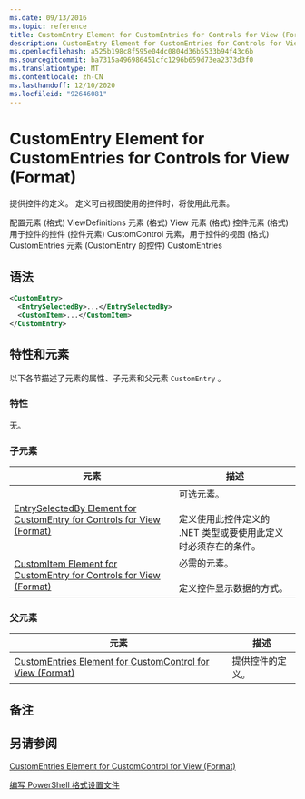```yaml
---
ms.date: 09/13/2016
ms.topic: reference
title: CustomEntry Element for CustomEntries for Controls for View (Format)
description: CustomEntry Element for CustomEntries for Controls for View (Format)
ms.openlocfilehash: a525b198c8f595e04dc0804d36b5533b94f43c6b
ms.sourcegitcommit: ba7315a496986451cfc1296b659d73ea2373d3f0
ms.translationtype: MT
ms.contentlocale: zh-CN
ms.lasthandoff: 12/10/2020
ms.locfileid: "92646081"
---
```

# <a name="customentry-element-for-customentries-for-controls-for-view-format"></a>CustomEntry Element for CustomEntries for Controls for View (Format)

提供控件的定义。 定义可由视图使用的控件时，将使用此元素。

配置元素 (格式) ViewDefinitions 元素 (格式) View 元素 (格式) 控件元素 (格式) 用于控件的控件 (控件元素) CustomControl 元素，用于控件的视图 (格式) CustomEntries 元素 (CustomEntry 的控件) CustomEntries

## <a name="syntax"></a>语法

```xml
<CustomEntry>
  <EntrySelectedBy>...</EntrySelectedBy>
  <CustomItem>...</CustomItem>
</CustomEntry>
```

## <a name="attributes-and-elements"></a>特性和元素

以下各节描述了元素的属性、子元素和父元素 `CustomEntry` 。

### <a name="attributes"></a>特性

无。

### <a name="child-elements"></a>子元素

|元素|描述|
|-------------|-----------------|
|[EntrySelectedBy Element for CustomEntry for Controls for View (Format)](./entryselectedby-element-for-customentry-for-controls-for-view-format.md)|可选元素。<br /><br /> 定义使用此控件定义的 .NET 类型或要使用此定义时必须存在的条件。|
|[CustomItem Element for CustomEntry for Controls for View (Format)](./customitem-element-for-customentry-for-controls-for-view-format.md)|必需的元素。<br /><br /> 定义控件显示数据的方式。|

### <a name="parent-elements"></a>父元素

|元素|描述|
|-------------|-----------------|
|[CustomEntries Element for CustomControl for View (Format)](./customentries-element-for-customcontrol-for-view-format.md)|提供控件的定义。|

## <a name="remarks"></a>备注

## <a name="see-also"></a>另请参阅

[CustomEntries Element for CustomControl for View (Format)](./customentries-element-for-customcontrol-for-view-format.md)

[编写 PowerShell 格式设置文件](./writing-a-powershell-formatting-file.md)
